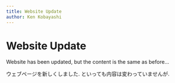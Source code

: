 ```yaml
---
title: Website Update
author: Ken Kobayashi
---
```


# Website Update

Website has been updated, but the content is the same as before...

ウェブページを新しくしました. といっても内容は変わっていませんが. 